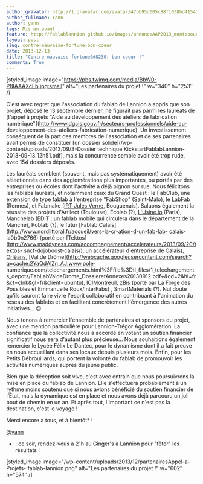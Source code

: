 ```yaml
---
author_gravatar: http://1.gravatar.com/avatar/47bb95d605c88f1038bd415412814eae?s=96&d=mm&r=g
author_fullname: Yann
author: yann
tags: Mis en avant
feature: http://fablablannion.github.io/images/annonceAAP2013_montebourg_pellerin.jpeg
layout: post
slug: contre-mauvaise-fortune-bon-coeur
date: 2013-12-13
title: "Contre mauvaise fortune&#8230; bon coeur !"
comments: True
---
```

[styled_image image="https://pbs.twimg.com/media/BbW0-P8IAAAXcEb.jpg:small"
alt="Les partenaires du projet !" w="340″ h="253″ /]

C'est avec regret que l'association du fablab de Lannion a appris que son
projet, déposé le 13 septembre dernier, ne figurait pas parmi les lauréats de
[l'appel à projets "Aide au développement des ateliers de fabrication
numérique"](http://www.dgcis.gouv.fr/secteurs-professionnels/aide-au-
developpement-des-ateliers-fabrication-numerique). Un investissement
conséquent de la part des membres de l'association et de ses partenaires avait
permis de constituer [un dossier solide](/wp-content/uploads/2013/09/3-Dossier
technique KickstartFablabLannion-2013-09-13_12h51.pdf), mais la concurrence
semble avoir été trop rude, avec 154 dossiers déposés.

Les lauréats semblent (souvent, mais pas systématiquement) avoir été
sélectionnés dans des agglomérations plus importantes, ou portés par des
entreprises ou écoles dont l'activité a déjà pignon sur rue. Nous félicitons
les fablabs lauréats, et notamment ceux du Grand Ouest : le FabClub, une
extension de type fablab à l'entreprise "FabShop" (Saint-Malo), le
[LabFab](http://labfab.fr/) (Rennes), et Fabmake ([IRT Jules
Verne](http://www.irt-jules-verne.fr/), Bouguenais). Saluons également la
réussite des projets d'Artilect (Toulouse), Ecolab (?),
[L'Usine.io](http://usine.io) (Paris), Manchelab (EDIT : un fablab mobile qui
circulera dans le département de la Manche), Poblab (?), le futur [Fablab
Calais](http://www.nordlittoral.fr/accueil/vers-la-cr-ation-d-un-fab-lab-
calais-ia0b0n2766) (porté par
[Tektos](http://www.maddyness.com/accompagnement/accelerateurs/2013/09/20/tektos-
sncf-dojoboost-calais/), un accélérateur d'entreprise de Calais),
[Orléans](http://fablab.tech-orleans.fr/), [Val de
Drôme](http://webcache.googleusercontent.com/search?q=cache:2YaQdAlZn_AJ:www.pole-
numerique.com/telechargements.html%3Ffile%3Dtl_files/1_telechargements_depots/FabLabValdeDrome_DossieretAnnexes20130912.pdf+&cd=2&hl=fr&ct=clnk&gl=fr&client=ubuntu),
[ICIMontreuil](http://www.icimontreuil.com/),
[zBis](https://groups.diigo.com/group/projet-zbis) (porté par La Forge des
Possibles et Emmanuelle Roux/InterFabs) , SmartMaterials (?). Nul doute qu'ils
sauront faire vivre l'esprit collaboratif en contribuant à l'animation du
réseau des fablabs et en facilitant concrètement l'émergence des autres
initiatives… 😉

Nous tenons à remercier l'ensemble de partenaires et sponsors du projet, avec
une mention particulière pour Lannion-Trégor Agglomération. La confiance que
la collectivité nous a accordé en votant un soutien financier significatif
nous sera d'autant plus précieuse… Nous souhaitions également remercier le
Lycée Félix Le Dantec, pour le dynamisme dont il a fait preuve en nous
accueillant dans ses locaux depuis plusieurs mois. Enfin, pour les Petits
Débrouillards, qui portent la volonté du fablab de promouvoir les activités
numériques auprès du jeune public.

Bien que la déception soit vive, c'est avec entrain que nous poursuivrons la
mise en place du fablab de Lannion. Elle s'effectuera probablement à un rythme
moins soutenu que si nous avions bénéficié du soutien financier de l’État,
mais la dynamique est en place et nous avons déjà parcouru un joli bout de
chemin en un an. Et après tout, l'important ce n'est pas la destination, c'est
le voyage !

Merci encore à tous, et à bientôt* !

[@yann](http://fablab-lannion.org/membres/yann/)

* : ce soir, rendez-vous à 21h au Ginger's à Lannion pour "fêter" les résultats !



[styled_image image="/wp-content/uploads/2013/12/partenairesAppel-a-Projets-
fablab-lannion.png" alt="Les partenaires du projet !" w="602″ h="574″ /]


